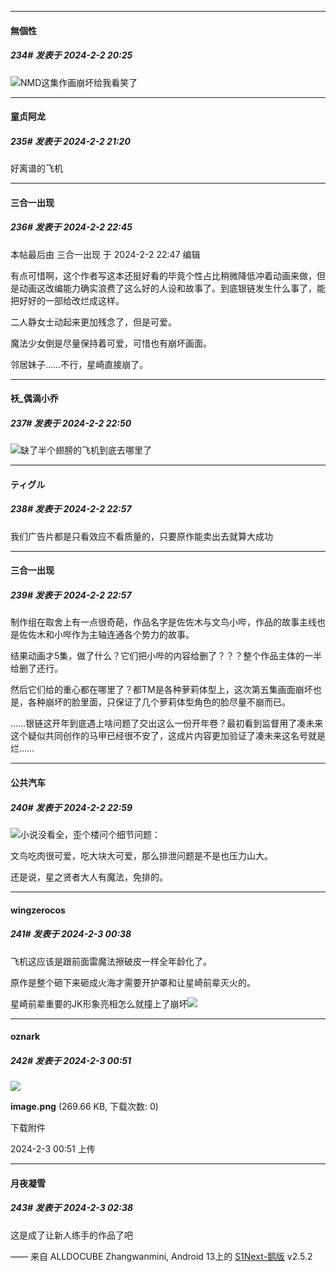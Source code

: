 
*****

####  無個性  
##### 234#       发表于 2024-2-2 20:25

<img src="https://static.saraba1st.com/image/smiley/face2017/067.png" referrerpolicy="no-referrer">NMD这集作画崩坏给我看笑了


*****

####  童贞阿龙  
##### 235#       发表于 2024-2-2 21:20

好离谱的飞机


*****

####  三合一出现  
##### 236#       发表于 2024-2-2 22:45

 本帖最后由 三合一出现 于 2024-2-2 22:47 编辑 

有点可惜啊，这个作者写这本还挺好看的毕竟个性占比稍微降低冲着动画来做，但是动画这改编能力确实浪费了这么好的人设和故事了。到底银链发生什么事了，能把好好的一部给改烂成这样。

二人静女士动起来更加残念了，但是可爱。

魔法少女倒是尽量保持着可爱，可惜也有崩坏画面。

邻居妹子……不行，星崎直接崩了。

*****

####  袄_偶滴小乔  
##### 237#       发表于 2024-2-2 22:50

<img src="https://static.saraba1st.com/image/smiley/face2017/025.png" referrerpolicy="no-referrer">缺了半个翅膀的飞机到底去哪里了


*****

####  ティグル  
##### 238#       发表于 2024-2-2 22:57

我们广告片都是只看效应不看质量的，只要原作能卖出去就算大成功

*****

####  三合一出现  
##### 239#       发表于 2024-2-2 22:57

制作组在取舍上有一点很奇葩，作品名字是佐佐木与文鸟小哔，作品的故事主线也是佐佐木和小哔作为主轴连通各个势力的故事。

结果动画才5集，做了什么？它们把小哔的内容给删了？？？整个作品主体的一半给删了还行。

然后它们给的重心都在哪里了？都TM是各种萝莉体型上，这次第五集画面崩坏也是，各种崩坏的脸里面，只保证了几个萝莉体型角色的脸尽量不崩而已。

……银链这开年到底遇上啥问题了交出这么一份开年卷？最初看到监督用了凑未来这个疑似共同创作的马甲已经很不安了，这成片内容更加验证了凑未来这名号就是烂……

*****

####  公共汽车  
##### 240#       发表于 2024-2-2 22:59

<img src="https://static.saraba1st.com/image/smiley/face2017/067.png" referrerpolicy="no-referrer">小说没看全，歪个楼问个细节问题：

文鸟吃肉很可爱，吃大块大可爱，那么排泄问题是不是也压力山大。

还是说，星之贤者大人有魔法，免排的。


*****

####  wingzerocos  
##### 241#       发表于 2024-2-3 00:38

飞机这应该是跟前面雷魔法擦破皮一样全年龄化了。

原作是整个砸下来砸成火海才需要开护罩和让星崎前辈灭火的。

星崎前辈重要的JK形象亮相怎么就撞上了崩坏<img src="https://static.saraba1st.com/image/smiley/face2017/068.png" referrerpolicy="no-referrer">


*****

####  oznark  
##### 242#       发表于 2024-2-3 00:51

<img src="https://img.saraba1st.com/forum/202402/02/095117rxug2q5igpvbpgbk.png" referrerpolicy="no-referrer">

<strong>image.png</strong> (269.66 KB, 下载次数: 0)

下载附件

2024-2-3 00:51 上传


*****

####  月夜凝雪  
##### 243#       发表于 2024-2-3 02:38

这是成了让新人练手的作品了吧

—— 来自 ALLDOCUBE Zhangwanmini, Android 13上的 [S1Next-鹅版](https://github.com/ykrank/S1-Next/releases) v2.5.2

